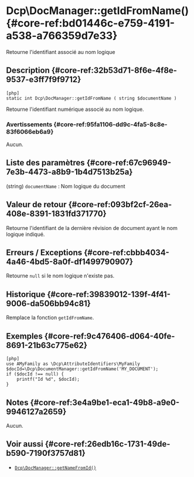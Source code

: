 # Dcp\DocManager::getIdFromName()  {#core-ref:bd01446c-e759-4191-a538-a766359d7e33}

<div class="short-description">
Retourne l'identifiant associé au nom logique 
</div>


## Description  {#core-ref:32b53d71-8f6e-4f8e-9537-e3ff7f9f9712}

    [php]
    static int Dcp\DocManager::getIdFromName ( string $documentName )


Retourne l'identifiant numérique associé au nom logique.

### Avertissements  {#core-ref:95fa1106-dd9c-4fa5-8c8e-83f6066eb6a9}

Aucun.

## Liste des paramètres  {#core-ref:67c96949-7e3b-4473-a8b9-1b4d7513b25a}


(string) `documentName`
:   Nom logique du document


## Valeur de retour  {#core-ref:093bf2cf-26ea-408e-8391-1831fd371770}

Retourne l'identifiant de la dernière révision de document ayant le nom
logique indiqué.

## Erreurs / Exceptions  {#core-ref:cbbb4034-4a46-4bd5-8a0f-df1499790907}

Retourne `null` si le nom logique n'existe pas.

## Historique  {#core-ref:39839012-139f-4f41-9006-da506bb94c81}

Remplace la fonction `getIdFromName`.

## Exemples  {#core-ref:9c476406-d064-40fe-8691-21b63c775e62}

    [php]
    use AMyFamily as \Dcp\AttributeIdentifiers\MyFamily
    $docId=\Dcp\DocumentManager::getIdFromName('MY_DOCUMENT');
    if ($docId !== null) {
        printf("Id %d", $docId);
    }

## Notes  {#core-ref:3e4a9be1-eca1-49b8-a9e0-9946127a2659}

Aucun.

## Voir aussi  {#core-ref:26edb16c-1731-49de-b590-7190f3757d81}

*   [`Dcp\DocManager::getNameFromId()`][namefromid]

<!-- links -->

[namefromid]:       #core-ref:64654ded-b124-4573-a936-42f8605d20d7